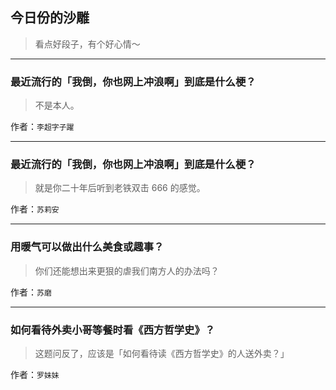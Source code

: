 ## 今日份的沙雕

> 看点好段子，有个好心情～


 
---

### 最近流行的「我倒，你也网上冲浪啊」到底是什么梗？

> 不是本人。


作者：`李超字子躍`

---

### 最近流行的「我倒，你也网上冲浪啊」到底是什么梗？

> 就是你二十年后听到老铁双击 666 的感觉。


作者：`苏莉安`

---

### 用暖气可以做出什么美食或趣事？

> 你们还能想出来更狠的虐我们南方人的办法吗？


作者：`苏磨`

---

### 如何看待外卖小哥等餐时看《西方哲学史》？

> 这题问反了，应该是「如何看待读《西方哲学史》的人送外卖？」


作者：`罗妹妹`